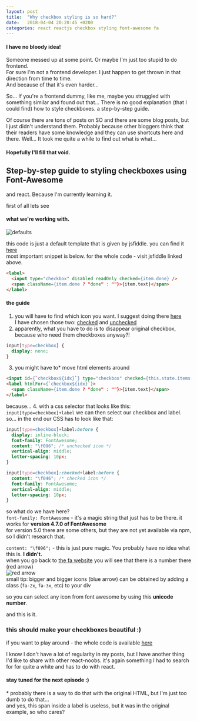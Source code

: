 ```yaml
---
layout: post
title:  "Why checkbox styling is so hard?"
date:   2018-04-04 20:20:45 +0200
categories: react reactjs checkbox styling font-awesome fa
---
```


#### I have no bloody idea!
Someone messed up at some point. Or maybe I'm just too stupid to do frontend.  
For sure I'm not a frontend developer. I just happen to get thrown in that direction from time to time.   
And because of that it's even harder...    

So... If you're a frontend dummy, like me, maybe you struggled with something similar and found out that...
There is no good explanation (that I could find) how to style checkboxes. a step-by-step guide.  

Of course there are tons of posts on SO and there are some blog posts, but I just didn't understand them. Probably because other bloggers think that their readers have some 
knowledge and they can use shortcuts here and there. Well... It took me quite a while to find out what is what...

#### Hopefully I'll fill that void.  
## Step-by-step guide to styling checkboxes using Font-Awesome
and react. Because I'm currently learning it.

first of all lets see 
#### what we're working with.  
![defaults](https://image.ibb.co/jv7Vex/default_checkbox.png)

this code is just a default template that is given by jsfiddle. you can find it [here][default-react-fiddle]  
most important snippet is below. for the whole code - visit jsfiddle linked above.
```html
<label>
  <input type="checkbox" disabled readOnly checked={item.done} /> 
  <span className={item.done ? "done" : ""}>{item.text}</span>
</label>
```

#### the guide
1. you will have to find which icon you want. I suggest doing there [here][fa-icons]    
I have chosen those two: [checked][checked] and [unchecked][unchecked]  
2. apparently, what you have to do is to disappear original checkbox, because who need them checkboxes anyway?!  
```css
input[type=checkbox] {
  display: none;
}
```
3. you might have to* move html elements around  
```html
<input id={`checkbox${idx}`} type="checkbox" checked={this.state.items[idx].done === true} />
<label htmlFor={`checkbox${idx}`}>
  <span className={item.done ? "done" : ""}>{item.text}</span>
</label>
```
because...
4. with a css selector that looks like this: `input[type=checkbox]+label` we can then select our checkbox and label.  
so... in the end our CSS has to look like that:

```css
input[type=checkbox]+label:before {
  display: inline-block;
  font-family: FontAwesome;
  content: "\f096"; /* unchecked icon */
  vertical-align: middle;
  letter-spacing: 10px;
}

input[type=checkbox]:checked+label:before {
  content: "\f046"; /* checked icon */
  font-family: FontAwesome;
  vertical-align: middle;
  letter-spacing: 10px;
}
```

so what do we have here?  
`font-family: FontAwesome` - it's a magic string that just has to be there. it works for __version 4.7.0 of FontAwesome__  
for version 5.0 there are some others, but they are not yet available via npm, so I didn't research that.  

`content: "\f096";` - this is just pure magic. You probably have no idea what this is. __I didn't.__  
when you go back to [the fa website][unchecked] you will see that there is a number there (red arrow)   
![red arrow](https://image.ibb.co/cO9yXH/fa_how_to_use.png)  
small tip: bigger and bigger icons (blue arrow) can be obtained by adding a class (`fa-2x`, `fa-3x`, etc) to your div   

so you can select any icon from font awesome by using this __unicode number__.

and this is it. 

### this should make your checkboxes beautiful :)

if you want to play around - the whole code is available [here][fiddle]

I know I don't have a lot of regularity in my posts, but I have another thing I'd like to share with other react-noobs.
it's again something I had to search for for quite a white and has to do with react.
  
#### stay tuned for the next episode :)
		
		
\* probably there is a way to do that with the original HTML, but I'm just too dumb to do that...  
and yes, this span inside a label is useless, but it was in the original example, so who cares?  

[checked]: https://fontawesome.com/v4.7.0/icon/check-square-o/
[unchecked]: https://fontawesome.com/v4.7.0/icon/square-o/
[fa-icons]: https://fontawesome.com/v4.7.0/icons/
[fiddle]: https://jsfiddle.net/WrRaThY/475Lsn6o/
[default-react-fiddle]: https://jsfiddle.net/boilerplate/react-jsx/

